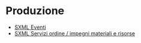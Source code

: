 # Produzione
- [SXML Eventi](Sorgenti/MB/DOC_SER/P5SER_01.md)
- [SXML Servizi ordine &#x2f; impegni materiali e risorse](Sorgenti/MB/DOC_SER/P5SER_02.md)
